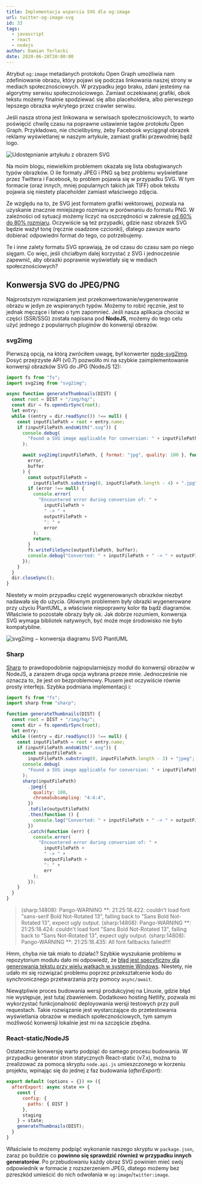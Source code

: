 ```yaml
---
title: Implementacja wsparcia SVG dla og:image
url: twitter-og-image-svg
id: 33
tags:
  - javascript
  - react
  - nodejs
author: Damian Terlecki
date: 2020-06-28T20:00:00
---
```


Atrybut `og:image` metadanych protokołu Open Graph umożliwia nam zdefiniowanie obrazu, który pojawi się podczas linkowania naszej strony w mediach społecznościowych. W przypadku jego braku, zdani jesteśmy na algorytmy serwisu społecznościowego. Zamiast oczekiwanej grafiki, obok tekstu możemy finalnie spodziewać się albo placeholdera, albo pierwszego lepszego obrazka wykrytego przez crawler serwisu.

Jeśli nasza strona jest linkowana w serwisach społecznościowych, to warto poświęcić chwilę czasu na poprawne ustawienie tagów protokołu Open Graph. Przykładowo, nie chcielibyśmy, żeby Facebook wyciągnął obrazek reklamy wyświetlanej w naszym artykule, zamiast grafiki przewodniej bądź logo.

<img src="/img/hq/link-social-svg.svg" alt="Udostępnianie artykułu z obrazem SVG" title="Udostępnianie artykułu z obrazem SVG">

Na moim blogu, niewielkim problemem okazała się lista obsługiwanych typów obrazków. O ile formaty JPEG i PNG są bez problemu wyświetlane przez Twittera i Facebook, to problem pojawia się w przypadku SVG. W tym formacie (oraz innych, mniej popularnych takich jak TIFF) obok tekstu pojawia się niestety placeholder zamiast właściwego zdjęcia.

Ze względu na to, że SVG jest formatem grafiki wektorowej, pozwala na uzyskanie znacznie mniejszego rozmiaru w porównaniu do formatu PNG. W zależności od sytuacji możemy liczyć na oszczędności w zakresie [od 60% do 80% rozmiaru](https://vecta.io/blog/comparing-svg-and-png-file-sizes). Oczywiście są też przypadki, gdzie nasz obrazek SVG będzie ważył tonę (ręcznie osadzone czcionki), dlatego zawsze warto dobierać odpowiedni format do tego, co potrzebujemy.

Te i inne zalety formatu SVG sprawiają, że od czasu do czasu sam po niego sięgam. Co więc, jeśli chciałbym dalej korzystać z SVG i jednocześnie zapewnić, aby obrazki poprawnie wyświetlały się w mediach społecznościowych?

## Konwersja SVG do JPEG/PNG

Najprostszym rozwiązaniem jest przekonwertowanie/wygenerowanie obrazu w jedyn ze wspieranych typów. Możemy to robić ręcznie, jest to jednak męczące i łatwo o tym zapomnieć. Jeśli nasza aplikacja chociaż w części (SSR/SSG) została napisana pod **NodeJS**, możemy do tego celu użyć jednego z popularnych pluginów do konwersji obrazów.

### svg2img

Pierwszą opcją, na którą zwróciłem uwagę, był konwerter [node-svg2img](https://www.npmjs.com/package/svg2img). Dosyć przejrzyste API (v0.7) pozwoliło mi na szybkie zaimplementowanie konwersji obrazków SVG do JPG (NodeJS 12):

```js
import fs from "fs";
import svg2img from "svg2img";

async function generateThumbnails(DIST) {
  const root = DIST + "/img/hq/";
  const dir = fs.opendirSync(root);
  let entry;
  while ((entry = dir.readSync()) !== null) {
    const inputFilePath = root + entry.name;
    if (inputFilePath.endsWith(".svg")) {
      console.debug(
        "Found a SVG image applicable for conversion: " + inputFilePath
      );

      await svg2img(inputFilePath, { format: "jpg", quality: 100 }, function (
        error,
        buffer
      ) {
        const outputFilePath =
          inputFilePath.substring(0, inputFilePath.length - 4) + ".jpg";
        if (error !== null) {
          console.error(
            "Encountered error during conversion of: " +
              inputFilePath +
              " -> " +
              outputFilePath +
              ": " +
              error
          );
          return;
        }
        fs.writeFileSync(outputFilePath, buffer);
        console.debug("Converted: " + inputFilePath + " -> " + outputFilePath);
      });
    }
  }
  dir.closeSync();
}
```

Niestety w moim przypadku część wygenerowanych obrazków niezbyt nadawała się do użycia. Głównym problemem były obrazki wygenerowane przy użyciu PlantUML, a właściwie niepoprawny kolor tła bądź diagramów. Właściwie to pozostałe obrazy były ok. Jak dobrze rozumiem, konwersja SVG wymaga bibliotek natywnych, być może moje środowisko nie było kompatybilne.

<img src="/img/hq/svg2img-background-problems.jpg" loading="lazy" alt="svg2img − konwersja diagramu SVG PlantUML" title="svg2img − konwersja diagramu SVG PlantUML">

### Sharp

[Sharp](https://www.npmjs.com/package/sharp) to prawdopodobnie najpopularniejszy moduł do konwersji obrazów w NodeJS, a zarazem druga opcja wybrana przeze mnie. Jednocześnie nie oznacza to, że jest on bezproblemowy. Plusem jest oczywiście równie prosty interfejs. Szybka podmiana implementacji i:

```js
import fs from "fs";
import sharp from "sharp";

function generateThumbnails(DIST) {
  const root = DIST + "/img/hq/";
  const dir = fs.opendirSync(root);
  let entry;
  while ((entry = dir.readSync()) !== null) {
    const inputFilePath = root + entry.name;
    if (inputFilePath.endsWith(".svg")) {
      const outputFilePath =
        inputFilePath.substring(0, inputFilePath.length - 3) + "jpeg";
      console.debug(
        "Found a SVG image applicable for conversion: " + inputFilePath
      );
      sharp(inputFilePath)
        .jpeg({
          quality: 100,
          chromaSubsampling: "4:4:4",
        })
        .toFile(outputFilePath)
        .then(function () {
          console.log("Converted: " + inputFilePath + " -> " + outputFilePath);
        })
        .catch(function (err) {
          console.error(
            "Encountered error during conversion of: " +
              inputFilePath +
              " -> " +
              outputFilePath +
              ": " +
              err
          );
        });
    }
  }
}
```

> (sharp:14808): Pango-WARNING **: 21:25:18.422: couldn't load font "sans-serif Bold Not-Rotated 13", falling back to "Sans Bold Not-Rotated 13", expect ugly output.
> (sharp:14808): Pango-WARNING **: 21:25:18.424: couldn't load font "Sans Bold Not-Rotated 13", falling back to "Sans Not-Rotated 13", expect ugly output.
> (sharp:14808): Pango-WARNING \*\*: 21:25:18.435: All font fallbacks failed!!!!

Hmm, chyba nie tak miało to działać? Szybkie wyszukanie problemu w repozytorium modułu dało mi odpowiedź, że [błąd jest specyficzny dla generowania tekstu przy wielu wątkach w systemie Windows](https://github.com/lovell/sharp/issues/1162). Niestety, nie udało mi się rozwiązać problemu poprzez przekształcenie kodu do synchronicznego przetwarzania przy pomocy `async/await`.

Niewątpliwie proces budowania wersji produkcyjnej na Linuxie, gdzie błąd nie występuje, jest tutaj zbawieniem. Dodatkowo hosting Netlify, pozwala mi wykorzystać funkcjonalność deployowania wersji testowych przy pull requestach. Takie rozwiązanie jest wystarczające do przetestowania wyświetlania obrazów w mediach społecznościowych, tym samym możliwość konwersji lokalnie jest mi na szczęście zbędna.

### React-static/NodeJS

Ostatecznie konwersję warto podpiąć do samego procesu budowania. W przypadku generator stron statycznych React-static (v7.x), można to zrealizować za pomocą skryptu `node.api.js` umieszczonego w korzeniu projektu, wpinając się do jednej z faz budowania (*afterExport*):

```js
export default (options = {}) => ({
  afterExport: async state => {
    const {
      config: {
        paths: { DIST }
      },
      staging
    } = state;
    generateThumbnails(DIST);
  }
}
```

Właściwie to możemy podpiąć wykonanie naszego skryptu w `package.json`, zaraz po buildzie co **powinno się sprawdzić również w przypadku innych generatorów**.
Po przebudowaniu każdy obraz SVG powinien mieć swój odpowiednik w formacie z rozszerzeniem JPEG, dlatego możemy bez pzreszkód umieścić do nich odwołania w `og:image`/`twitter:image`.
